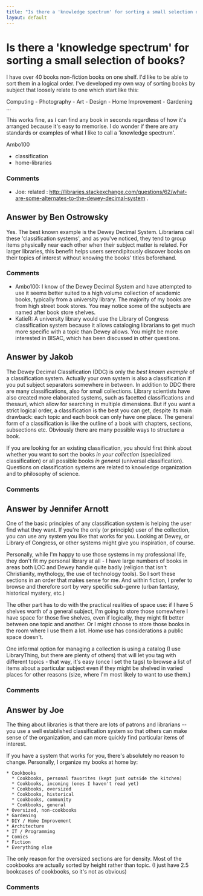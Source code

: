 ```yaml
---
title: "Is there a 'knowledge spectrum' for sorting a small selection of books?"
layout: default
---
```

Is there a 'knowledge spectrum' for sorting a small selection of books?
=====================
I have over 40 books non-fiction books on one shelf. I'd like to be able
to sort them in a logical order. I've developed my own way of sorting
books by subject that loosely relate to one which start like this:

Computing - Photography - Art - Design - Home Improvement - Gardening
...

This works fine, as *I* can find any book in seconds regardless of how
it's arranged because it's easy to memorise. I do wonder if there are
any standards or examples of what I like to call a 'knowledge spectrum'.

Ambo100

<ul class="tags"><li class="tag">classification</li><li class="tag">home-libraries</li></ul>

### Comments ###
* Joe: related :
http://libraries.stackexchange.com/questions/62/what-are-some-alternates-to-the-dewey-decimal-system
.


Answer by Ben Ostrowsky
----------------
Yes. The best known example is the Dewey Decimal System. Librarians call
these 'classification systems', and as you've noticed, they tend to
group items physically near each other when their subject matter is
related. For larger libraries, this benefit helps users serendipitously
discover books on their topics of interest without knowing the books'
titles beforehand.

### Comments ###
* Ambo100: I know of the Dewey Decimal System and have attempted to use it seems
better suited to a high volume collection of academic books, typically
from a university library. The majority of my books are from high street
book stores. You may notice some of the subjects are named after book
store shelves.
* KatieR: A university library would use the Library of Congress classification
system because it allows cataloging librarians to get much more specific
with a topic than Dewey allows. You might be more interested in BISAC,
which has been discussed in other questions.

Answer by Jakob
----------------
The Dewey Decimal Classification (DDC) is only the *best known example*
of a classification system. Actually your own system is also a
classification if you put subject separators somewhere in between. In
addition to DDC there are many classifications, also for small
collections. Library scientists have also created more elaborated
systems, such as facetted classifications and thesauri, which allow for
searching in multiple dimensions. But if you want a strict logical
order, a classification is the best you can get, despite its main
drawback: each topic and each book can only have one place. The general
form of a classification is like the outline of a book with chapters,
sections, subsections etc. Obviously there are many possible ways to
structure a book.

If you are looking for an existing classification, you should first
think about whether you want to sort the books *in your collection*
(specialized classification) or all possible books *in general*
(universal classification). Questions on classification systems are
related to knowledge organization and to philosophy of science.

### Comments ###

Answer by Jennifer Arnott
----------------
One of the basic principles of any classification system is helping the
user find what they want. If you're the only (or principle) user of the
collection, you can use any system you like that works for you. Looking
at Dewey, or Library of Congress, or other systems might give you
inspiration, of course.

Personally, while I'm happy to use those systems in my professional
life, they don't fit my personal library at all - I have large numbers
of books in areas both LOC and Dewey handle quite badly (religion that
isn't Christianity, mythology, the use of technology tools). So I sort
these sections in an order that makes sense for me. And within fiction,
I prefer to browse and therefore sort by very specific sub-genre (urban
fantasy, historical mystery, etc.)

The other part has to do with the practical realities of space use: if I
have 5 shelves worth of a general subject, I'm going to store those
somewhere I have space for those five shelves, even if logically, they
might fit better between one topic and another. Or I might choose to
store those books in the room where I use them a lot. Home use has
considerations a public space doesn't.

One informal option for managing a collection is using a catalog (I use
LibraryThing, but there are plenty of others) that will let you tag with
different topics - that way, it's easy (once I set the tags) to browse a
list of items about a particular subject even if they might be shelved
in varied places for other reasons (size, where I'm most likely to want
to use them.)

### Comments ###

Answer by Joe
----------------
The thing about libraries is that there are lots of patrons and
librarians -- you use a well established classification system so that
others can make sense of the organization, and can more quickly find
particular items of interest.

If you have a system that works for you, there's absolutely no reason to
change. Personally, I organize my books at home by:

    * Cookbooks
      * Cookbooks, personal favorites (kept just outside the kitchen)
      * Cookbooks, incoming (ones I haven't read yet)
      * Cookbooks, oversized
      * Cookbooks, historical
      * Cookbooks, community
      * Cookbooks, general
    * Oversized, non-cookbooks 
    * Gardening
    * DIY / Home Improvement
    * Architecture
    * IT / Programming
    * Comics
    * Fiction
    * Everything else

The only reason for the oversized sections are for density. Most of the
cookbooks are actually sorted by height rather than topic. (I just have
2.5 bookcases of cookbooks, so it's not as obvious)

### Comments ###

